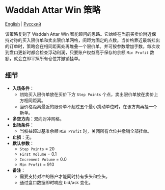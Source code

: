 # Waddah Attar Win 策略
[English](README.md) | [Русский](README_ru.md)

该策略复刻了 Waddah Attar Win 智能顾问的思路。它始终在当前买卖价附近保持对称的买入限价单和卖出限价单网格，间距为固定的点数。当价格靠近最新挂出的订单时，策略会在相同距离处再堆叠一个限价单，并可按参数增加手数。每次收到盘口更新时都会检查浮动利润，只要账户权益高于保存的余额 `Min Profit` 数额，就会立即平掉所有仓位并撤销挂单。

## 细节

- **入场条件**：
  - 初始买入限价单放在买价下方 `Step Points` 个点，卖出限价单放在卖价上方相同距离。
  - 当价格距离最近的限价单不超过五个最小跳动单位时，在该方向再挂一个新单。
- **多空方向**：双向对冲网格。
- **出场条件**：
  - 当权益超过基准余额 `Min Profit` 时，关闭所有仓位并撤销全部挂单。
- **止损**：无。
- **默认参数**：
  - `Step Points` = 20
  - `First Volume` = 0.1
  - `Increment Volume` = 0.0
  - `Min Profit` = 910
- **备注**：
  - 需要支持对冲的账户才能同时持有多头和空头。
  - 通过盘口数据即时响应 bid/ask 变化。
